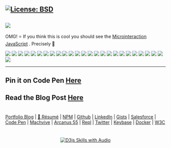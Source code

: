 [![License: BSD](https://badgen.net/badge/license/BSD/orange)](https://opensource.org/licenses/BSD-3-Clause)
---
![](https://repository-images.githubusercontent.com/182188356/5f934800-63bc-11e9-9ce7-a9d8c303917e)
---
OMG! ⭐ If you think this is cool you should see the [Microinteraction JavaScript](https://neodigm.github.io/vivid_vector_alphabet/) . Precisely 🦄

![](https://neodigm.github.io/vivid_vector_alphabet/wasm/vva.svg)
![](https://neodigm.github.io/vivid_vector_alphabet/wasm/vvb.svg)
![](https://neodigm.github.io/vivid_vector_alphabet/wasm/vvc.svg)
![](https://neodigm.github.io/vivid_vector_alphabet/wasm/vvd.svg)
![](https://neodigm.github.io/vivid_vector_alphabet/wasm/vve.svg)
![](https://neodigm.github.io/vivid_vector_alphabet/wasm/vvf.svg)
![](https://neodigm.github.io/vivid_vector_alphabet/wasm/vvg.svg)
![](https://neodigm.github.io/vivid_vector_alphabet/wasm/vvh.svg)
![](https://neodigm.github.io/vivid_vector_alphabet/wasm/vvi.svg)
![](https://neodigm.github.io/vivid_vector_alphabet/wasm/vvj.svg)
![](https://neodigm.github.io/vivid_vector_alphabet/wasm/vvk.svg)
![](https://neodigm.github.io/vivid_vector_alphabet/wasm/vvl.svg)
![](https://neodigm.github.io/vivid_vector_alphabet/wasm/vvm.svg)
![](https://neodigm.github.io/vivid_vector_alphabet/wasm/vvn.svg)
![](https://neodigm.github.io/vivid_vector_alphabet/wasm/vvo.svg)
![](https://neodigm.github.io/vivid_vector_alphabet/wasm/vvp.svg)
![](https://neodigm.github.io/vivid_vector_alphabet/wasm/vvq.svg)
![](https://neodigm.github.io/vivid_vector_alphabet/wasm/vvr.svg)
![](https://neodigm.github.io/vivid_vector_alphabet/wasm/vvs.svg)
![](https://neodigm.github.io/vivid_vector_alphabet/wasm/vvt.svg)
![](https://neodigm.github.io/vivid_vector_alphabet/wasm/vvu.svg)
![](https://neodigm.github.io/vivid_vector_alphabet/wasm/vvv.svg)
![](https://neodigm.github.io/vivid_vector_alphabet/wasm/vvw.svg)
![](https://neodigm.github.io/vivid_vector_alphabet/wasm/vvx.svg)
![](https://neodigm.github.io/vivid_vector_alphabet/wasm/vvy.svg)
![](https://neodigm.github.io/vivid_vector_alphabet/wasm/vvz.svg)

---
Pin it on Code Pen [Here](https://codepen.io/neodigm24)
---
Read the Blog Post [Here](https://www.theScottKrause.com/)
---
#
[Portfolio Blog](https://www.theScottKrause.com) |
[🚀 Résumé](https://thescottkrause.com/Arcanus_Scott_C_Krause_2020.pdf) |
[NPM](https://www.npmjs.com/~neodigm) |
[Github](https://github.com/neodigm) |
[LinkedIn](https://www.linkedin.com/in/neodigm24/) |
[Gists](https://gist.github.com/neodigm?direction=asc&sort=created) |
[Salesforce](https://trailblazer.me/id/skrause) |
[Code Pen](https://codepen.io/neodigm24) |
[Machvive](https://machvive.com/) |
[Arcanus 55](https://www.arcanus55.com/) |
[Repl](https://repl.it/@neodigm) |
[Twitter](https://twitter.com/neodigm24) |
[Keybase](https://keybase.io/neodigm) |
[Docker](https://hub.docker.com/u/neodigm) |
[W3C](https://www.w3.org/users/123844)
#

<p align="center">
  <a target="_blank" href="https://thescottkrause.com/d3_datavis_skills.html">
  <img src="https://repository-images.githubusercontent.com/178555357/2b6ad880-7aa0-11ea-8dde-63e70187e3e9" title="D3js Skills with Audio">
  </a>
</p>
